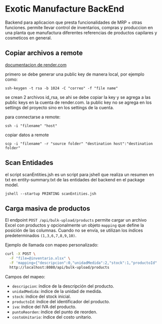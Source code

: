 # Exotic Manufacture BackEnd

Backend para aplicacion que presta funcionalidades de MRP + otras funciones.
permite llevar control de inventarios, compras y produccion en una planta
que manufactura diferentes referencias de productos capilares y cosmeticos 
en general.


## Copiar archivos a remote

[documentacion de render.com](https://render.com/docs/ssh)

primero se debe generar una public key de manera local, por ejemplo como:
```
ssh-keygen -t rsa -b 1024 -C "correo" -f "file name"
```
se crean 2 archivos id_rsa, se ahi se debe copiar la key y se agrega a las public keys
en la cuenta de render.com. la public key no se agrega en los settings del proyecto
sino en los settings de la cuenta.

para connectarse a remote:
```
ssh -i "filename" "host"
```

copiar datos a remote
```
scp -i "filename" -r "source folder" "destination host":"destination folder"
```


## Scan Entidades

el script scanEntities.jsh es un script para jshell que
realiza un resumen en txt en entity-summary.txt de las
entidades del backend en el package model.
```
jshell --startup PRINTING scanEntities.jsh
```

## Carga masiva de productos

El endpoint `POST /api/bulk-upload/products` permite cargar un archivo Excel con
productos y opcionalmente un objeto `mapping` que define la posición de las
columnas. Cuando no se envía, se utilizan los índices predeterminados
`(1,3,6,7,8,9,10)`.

Ejemplo de llamada con mapeo personalizado:

```bash
curl -X POST \
  -F "file=@inventario.xlsx" \
  -F 'mapping={"descripcion":0,"unidadMedida":2,"stock":1,"productoId":3,"iva":4,"puntoReorden":5,"costoUnitario":6};type=application/json' \
  http://localhost:8080/api/bulk-upload/products
```

Campos del mapeo:

- `descripcion`: índice de la descripción del producto.
- `unidadMedida`: índice de la unidad de medida.
- `stock`: índice del stock inicial.
- `productoId`: índice del identificador del producto.
- `iva`: índice del IVA del producto.
- `puntoReorden`: índice del punto de reorden.
- `costoUnitario`: índice del costo unitario.